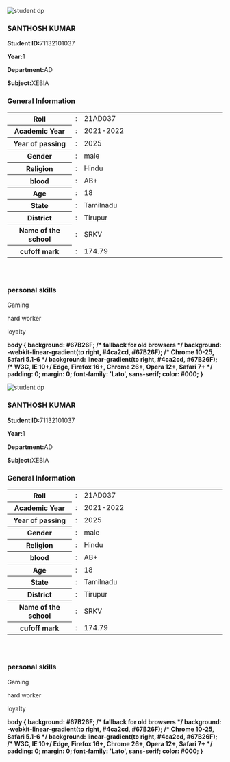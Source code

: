 
<!DOCTYPE html>
<html lang="en">
  <head>
    <title>Document</title>
    <style>
      @import url('https://fonts.google.com/specimen/Lobster');

      body {
    background: #e95252;  /* fallback for old browsers */
    background: -webkit-linear-gradient(to right, #9acae2, #ee8c8c);  /* Chrome 10-25, Safari 5.1-6 */
    background: linear-gradient(to right, #74c0e6, #ec5454); /* W3C, IE 10+/ Edge, Firefox 16+, Chrome 26+, Opera 12+, Safari 7+ */
    padding: 0;
    margin: 0;
    font-family: 'Lato', sans-serif;
    color: #000;
}
.student-profile .card {
    border-radius: 20px;
}

.student-profile .card .card-header .profile_img {
    width: 150px;
    height: 150px;
    object-fit: cover;
    margin: 10px auto;
    border: 10px solid #ccc;
    border-radius: 50%;
}

.student-profile .card h3 {
    font-size: 20px;
    font-weight: 700;
}

.student-profile .card p {
    font-size: 16px;
    color: #000;
}

.student-profile .table th,
.student-profile .table td {
    font-size: 14px;
    padding: 5px 10px;
    color: #000;
}
    </style>
  </head>
</html><div class="student-profile py-4">
    <div class="container">
      <div class="row">
        <div class="col-lg-4">
          <div class="card shadow-sm">
            <div class="card-header bg-transparent text-center">
              <img class="profile_img" src="https://image.shutterstock.com/image-vector/profile-picture-vector-260nw-404138245.jpg" alt="student dp">
              <h3>SANTHOSH KUMAR</h3>
            </div>
            <div class="card-body">
              <p class="mb-0"><strong class="pr-1">Student ID:</strong>71132101037</p>
              <p class="mb-0"><strong class="pr-1">Year:</strong>1</p>
              <p class="mb-0"><strong class="pr-1">Department:</strong>AD</p>
              <p class="mb-0"><strong class="pr=1">Subject:</strong>XEBIA</p>
            </div>
          </div>
        </div>
        <div class="col-lg-8">
          <div class="card shadow-sm">
            <div class="card-header bg-transparent border-0">
              <h3 class="mb-0"><i class="far fa-clone pr-1"></i>General Information</h3>
            </div>
            <div class="card-body pt-0">
              <table class="table table-bordered">
                <tr>
                  <th width="30%">Roll</th>
                  <td width="2%">:</td>
                  <td>21AD037</td>
                </tr>
                <tr>
                  <th width="30%">Academic Year </th>
                  <td width="2%">:</td>
                  <td>2021-2022</td>
                </tr>
                <tr>
                    <th width="30%">Year of passing </th>
                    <td width="2%">:</td>
                    <td>2025</td>
                  </tr>
                <tr>
                  <th width="30%">Gender</th>
                  <td width="2%">:</td>
                  <td>male</td>
                </tr>
                <tr>
                  <th width="30%">Religion</th>
                  <td width="2%">:</td>
                  <td>Hindu</td>
                </tr>
                <tr>
                  <th width="30%">blood</th>
                  <td width="2%">:</td>
                  <td>AB+</td>
                </tr>  
                <tr>
                    <th width="30%">Age</th>
                    <td width="2%">:</td>
                    <td>18</td>
                  </tr>
                  <tr>
                <tr>
                    <th width="30%">State</th>
                    <td width="2%">:</td>
                    <td>Tamilnadu</td>
                  </tr>
                  <tr>
                    <th width="30%">District</th>
                    <td width="2%">:</td>
                    <td>Tirupur</td>
                  </tr>
                  <tr>
                    <th width="30%">Name of the school</th>
                    <td width="2%">:</td>
                    <td>SRKV</td>
                  </tr>
                  <tr>
                    <th width="30%">cufoff mark</th>
                    <td width="2%">:</td>
                    <td>174.79</td>
                  </tr>
              </table>
            </div>
          </div>
            <div style="height: 26px"></div>
          <div class="card shadow-sm">
            <div class="card-header bg-transparent border-0">
              <h3 class="mb-0"><i class="far fa-clone pr-1"></i>personal skills</h3>
            </div>
            <div class="card-body pt-0">
                <p>Gaming</p>
                <p>hard worker</p>
                <p>loyalty</p>
            </div>
          </div>
        </div>
      </div>
    </div>
  </div>
 <b>
   body {
  background: #67B26F;  /* fallback for old browsers */
  background: -webkit-linear-gradient(to right, #4ca2cd, #67B26F);  /* Chrome 10-25, Safari 5.1-6 */
  background: linear-gradient(to right, #4ca2cd, #67B26F); /* W3C, IE 10+/ Edge, Firefox 16+, Chrome 26+, Opera 12+, Safari 7+ */
  padding: 0;
  margin: 0;
  font-family: 'Lato', sans-serif;
  color: #000;
}</b>




<!DOCTYPE html>
<html lang="en">
  <head>
    <title>Document</title>
    <style>
      @import url('https://fonts.google.com/specimen/Lobster');

      body {
    background: #e95252;  /* fallback for old browsers */
    background: -webkit-linear-gradient(to right, #9acae2, #ee8c8c);  /* Chrome 10-25, Safari 5.1-6 */
    background: linear-gradient(to right, #74c0e6, #ec5454); /* W3C, IE 10+/ Edge, Firefox 16+, Chrome 26+, Opera 12+, Safari 7+ */
    padding: 0;
    margin: 0;
    font-family: 'Lato', sans-serif;
    color: #000;
}
.student-profile .card {
    border-radius: 20px;
}

.student-profile .card .card-header .profile_img {
    width: 150px;
    height: 150px;
    object-fit: cover;
    margin: 10px auto;
    border: 10px solid #ccc;
    border-radius: 50%;
}

.student-profile .card h3 {
    font-size: 20px;
    font-weight: 700;
}

.student-profile .card p {
    font-size: 16px;
    color: #000;
}

.student-profile .table th,
.student-profile .table td {
    font-size: 14px;
    padding: 5px 10px;
    color: #000;
}
    </style>
  </head>
</html><div class="student-profile py-4">
    <div class="container">
      <div class="row">
        <div class="col-lg-4">
          <div class="card shadow-sm">
            <div class="card-header bg-transparent text-center">
              <img class="profile_img" src="https://image.shutterstock.com/image-vector/profile-picture-vector-260nw-404138245.jpg" alt="student dp">
              <h3>SANTHOSH KUMAR</h3>
            </div>
            <div class="card-body">
              <p class="mb-0"><strong class="pr-1">Student ID:</strong>71132101037</p>
              <p class="mb-0"><strong class="pr-1">Year:</strong>1</p>
              <p class="mb-0"><strong class="pr-1">Department:</strong>AD</p>
              <p class="mb-0"><strong class="pr=1">Subject:</strong>XEBIA</p>
            </div>
          </div>
        </div>
        <div class="col-lg-8">
          <div class="card shadow-sm">
            <div class="card-header bg-transparent border-0">
              <h3 class="mb-0"><i class="far fa-clone pr-1"></i>General Information</h3>
            </div>
            <div class="card-body pt-0">
              <table class="table table-bordered">
                <tr>
                  <th width="30%">Roll</th>
                  <td width="2%">:</td>
                  <td>21AD037</td>
                </tr>
                <tr>
                  <th width="30%">Academic Year </th>
                  <td width="2%">:</td>
                  <td>2021-2022</td>
                </tr>
                <tr>
                    <th width="30%">Year of passing </th>
                    <td width="2%">:</td>
                    <td>2025</td>
                  </tr>
                <tr>
                  <th width="30%">Gender</th>
                  <td width="2%">:</td>
                  <td>male</td>
                </tr>
                <tr>
                  <th width="30%">Religion</th>
                  <td width="2%">:</td>
                  <td>Hindu</td>
                </tr>
                <tr>
                  <th width="30%">blood</th>
                  <td width="2%">:</td>
                  <td>AB+</td>
                </tr>  
                <tr>
                    <th width="30%">Age</th>
                    <td width="2%">:</td>
                    <td>18</td>
                  </tr>
                  <tr>
                <tr>
                    <th width="30%">State</th>
                    <td width="2%">:</td>
                    <td>Tamilnadu</td>
                  </tr>
                  <tr>
                    <th width="30%">District</th>
                    <td width="2%">:</td>
                    <td>Tirupur</td>
                  </tr>
                  <tr>
                    <th width="30%">Name of the school</th>
                    <td width="2%">:</td>
                    <td>SRKV</td>
                  </tr>
                  <tr>
                    <th width="30%">cufoff mark</th>
                    <td width="2%">:</td>
                    <td>174.79</td>
                  </tr>
              </table>
            </div>
          </div>
            <div style="height: 26px"></div>
          <div class="card shadow-sm">
            <div class="card-header bg-transparent border-0">
              <h3 class="mb-0"><i class="far fa-clone pr-1"></i>personal skills</h3>
            </div>
            <div class="card-body pt-0">
                <p>Gaming</p>
                <p>hard worker</p>
                <p>loyalty</p>
            </div>
          </div>
        </div>
      </div>
    </div>
  </div>
 <b>
   body {
  background: #67B26F;  /* fallback for old browsers */
  background: -webkit-linear-gradient(to right, #4ca2cd, #67B26F);  /* Chrome 10-25, Safari 5.1-6 */
  background: linear-gradient(to right, #4ca2cd, #67B26F); /* W3C, IE 10+/ Edge, Firefox 16+, Chrome 26+, Opera 12+, Safari 7+ */
  padding: 0;
  margin: 0;
  font-family: 'Lato', sans-serif;
  color: #000;
}</b>





